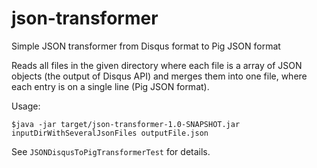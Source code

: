 # json-transformer
Simple JSON transformer from Disqus format to Pig JSON format


Reads all files in the given directory where each file is a array of JSON objects (the
output of Disqus API) and merges them into one file, where each entry is on a single
line (Pig JSON format).

Usage:

```
$java -jar target/json-transformer-1.0-SNAPSHOT.jar inputDirWithSeveralJsonFiles outputFile.json
```

See ```JSONDisqusToPigTransformerTest``` for details.